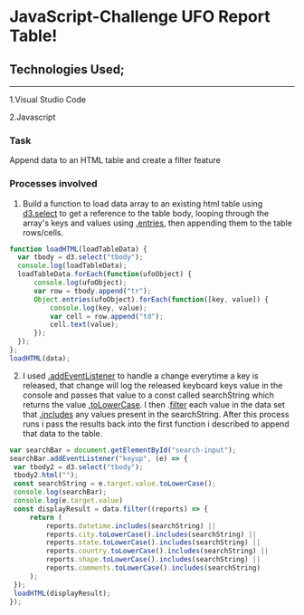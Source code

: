 # JavaScript-Challenge UFO Report Table!



## Technologies Used;
---------------------

1.Visual Studio Code

2.Javascript

### Task
Append data to an HTML table and create a filter feature
### Processes involved

1. Build a function to load data array to an existing html table using [d3.select](https://www.geeksforgeeks.org/d3-js-d3-select-function/) to get a reference to the table body, looping through the array's keys and values using [.entries](https://developer.mozilla.org/en-US/docs/Web/JavaScript/Reference/Global_Objects/Array/entries), then appending them to the table rows/cells.
```javascript
function loadHTML(loadTableData) {
  var tbody = d3.select("tbody");
  console.log(loadTableData);
  loadTableData.forEach(function(ufoObject) {
      console.log(ufoObject);
      var row = tbody.append("tr");
      Object.entries(ufoObject).forEach(function([key, value]) {
          console.log(key, value);
          var cell = row.append("td");
          cell.text(value);
      });
  });
};
loadHTML(data);
```
2. I used [.addEventListener](https://developer.mozilla.org/en-US/docs/Web/API/EventTarget/addEventListener) to handle a change everytime a key is released, that change will log the released keyboard keys value in the console and passes that value to a const called searchString which returns the value [.toLowerCase](https://developer.mozilla.org/en-US/docs/Web/JavaScript/Reference/Global_Objects/String/toLowerCase). I then .[filter](https://developer.mozilla.org/en-US/docs/Web/JavaScript/Reference/Global_Objects/String/toLowerCase) each value in the data set that [.includes](https://developer.mozilla.org/en-US/docs/Web/JavaScript/Reference/Global_Objects/Array/includes) any values present in the searchString. After this process runs i pass the results back into the first function i described to append that data to the table.
 ```javascript
var searchBar = document.getElementById("search-input");
searchBar.addEventListener("keyup", (e) => {
  var tbody2 = d3.select("tbody");
  tbody2.html("");
  const searchString = e.target.value.toLowerCase();
  console.log(searchBar);
  console.log(e.target.value)
  const displayResult = data.filter((reports) => {
      return (
          reports.datetime.includes(searchString) ||
          reports.city.toLowerCase().includes(searchString) ||
          reports.state.toLowerCase().includes(searchString) ||
          reports.country.toLowerCase().includes(searchString) ||
          reports.shape.toLowerCase().includes(searchString) ||
          reports.comments.toLowerCase().includes(searchString)
      );
  });
  loadHTML(displayResult);
});
```

